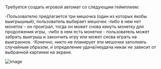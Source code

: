 Требуется создать игровой автомат со следующим геймплеем:

-Пользователю предлагается три мешочка (один из которых якобы выигрышный), пользователь выбирает мешочек
-либо в нем нет монеток - он проиграл, тогда он может снова кинуть монетку для продолжения игры,
-либо в нем есть монетки - пользователь может забрать выигрыш и закончить игру или может снова играть на выигранное.
-Конечно, никто не планирует эти мешочки заполнять случайным образом, и определение удача/неудача никак не зависит от выбранной картинки на экране. 

![image](https://user-images.githubusercontent.com/89900803/230306033-fe18e5c5-c81e-42ed-a7b2-b27e74790b8f.png)

